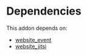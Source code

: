 # Dependencies

This addon depends on:

- [website_event](https://github.com/bringout/oca-ocb-website/tree/03e03d5574c9d9e357b09fadc1b8eea46aeb8fc8/odoo-bringout-oca-ocb-website_event)
- [website_jitsi](https://github.com/bringout/oca-ocb-website/tree/03e03d5574c9d9e357b09fadc1b8eea46aeb8fc8/odoo-bringout-oca-ocb-website_jitsi)
